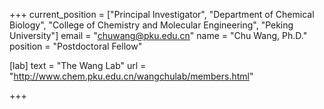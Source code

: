 +++
current_position = ["Principal Investigator", "Department of Chemical Biology", "College of Chemistry and Molecular Engineering", "Peking University"]
email = "chuwang@pku.edu.cn"
name = "Chu Wang, Ph.D."
position = "Postdoctoral Fellow"

[lab]
  text = "The Wang Lab"
  url = "http://www.chem.pku.edu.cn/wangchulab/members.html"

+++

